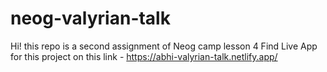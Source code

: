 # neog-valyrian-talk
 Hi! this repo is a second assignment of Neog camp lesson 4
Find Live App for this project on this link -
https://abhi-valyrian-talk.netlify.app/

